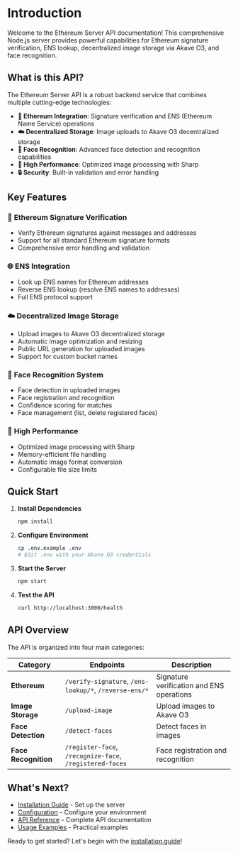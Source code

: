 # Introduction

Welcome to the Ethereum Server API documentation! This comprehensive Node.js server provides powerful capabilities for Ethereum signature verification, ENS lookup, decentralized image storage via Akave O3, and face recognition.

## What is this API?

The Ethereum Server API is a robust backend service that combines multiple cutting-edge technologies:

- **🔐 Ethereum Integration**: Signature verification and ENS (Ethereum Name Service) operations
- **☁️ Decentralized Storage**: Image uploads to Akave O3 decentralized storage
- **👤 Face Recognition**: Advanced face detection and recognition capabilities
- **🚀 High Performance**: Optimized image processing with Sharp
- **🔒 Security**: Built-in validation and error handling

## Key Features

### 🔐 **Ethereum Signature Verification**
- Verify Ethereum signatures against messages and addresses
- Support for all standard Ethereum signature formats
- Comprehensive error handling and validation

### 🌐 **ENS Integration**
- Look up ENS names for Ethereum addresses
- Reverse ENS lookup (resolve ENS names to addresses)
- Full ENS protocol support

### ☁️ **Decentralized Image Storage**
- Upload images to Akave O3 decentralized storage
- Automatic image optimization and resizing
- Public URL generation for uploaded images
- Support for custom bucket names

### 👤 **Face Recognition System**
- Face detection in uploaded images
- Face registration and recognition
- Confidence scoring for matches
- Face management (list, delete registered faces)

### 🚀 **High Performance**
- Optimized image processing with Sharp
- Memory-efficient file handling
- Automatic image format conversion
- Configurable file size limits

## Quick Start

1. **Install Dependencies**
   ```bash
   npm install
   ```

2. **Configure Environment**
   ```bash
   cp .env.example .env
   # Edit .env with your Akave O3 credentials
   ```

3. **Start the Server**
   ```bash
   npm start
   ```

4. **Test the API**
   ```bash
   curl http://localhost:3000/health
   ```

## API Overview

The API is organized into four main categories:

| Category | Endpoints | Description |
|----------|-----------|-------------|
| **Ethereum** | `/verify-signature`, `/ens-lookup/*`, `/reverse-ens/*` | Signature verification and ENS operations |
| **Image Storage** | `/upload-image` | Upload images to Akave O3 |
| **Face Detection** | `/detect-faces` | Detect faces in images |
| **Face Recognition** | `/register-face`, `/recognize-face`, `/registered-faces` | Face registration and recognition |

## What's Next?

- [Installation Guide](./installation.md) - Set up the server
- [Configuration](./configuration.md) - Configure your environment
- [API Reference](./api-reference.md) - Complete API documentation
- [Usage Examples](./usage-examples.md) - Practical examples

Ready to get started? Let's begin with the [installation guide](./installation.md)!
